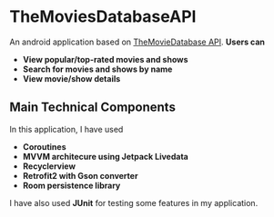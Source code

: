 # TheMoviesDatabaseAPI
An android application based on [TheMovieDatabase API](https://developers.themoviedb.org/3). 
**Users can** 
  * **View popular/top-rated movies and shows**
  * **Search for  movies and shows by name**
  * **View movie/show details**
  
## Main Technical Components
In this application, I have used
  * **Coroutines**
  * **MVVM architecure using Jetpack Livedata**
  * **Recyclerview** 
  * **Retrofit2 with Gson converter**
  * **Room persistence library**
  
I have also used **JUnit** for testing some features in my application.
